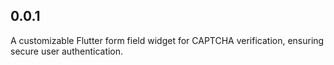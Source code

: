 ## 0.0.1

A customizable Flutter form field widget for CAPTCHA verification, ensuring secure user authentication.